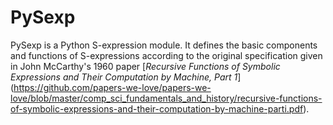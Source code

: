 # PySexp

PySexp is a Python S-expression module. It defines the basic components and functions of S-expressions according to the
original specification given in John McCarthy's 1960 paper [*Recursive Functions of Symbolic Expressions and Their
Computation by Machine, Part 1*]
(https://github.com/papers-we-love/papers-we-love/blob/master/comp_sci_fundamentals_and_history/recursive-functions-of-symbolic-expressions-and-their-computation-by-machine-parti.pdf).
